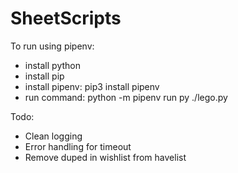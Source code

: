 # SheetScripts

To run using pipenv:
- install python
- install pip
- install pipenv: pip3 install pipenv
- run command: python -m pipenv run py ./lego.py


Todo:
- Clean logging
- Error handling for timeout
- Remove duped in wishlist from havelist
